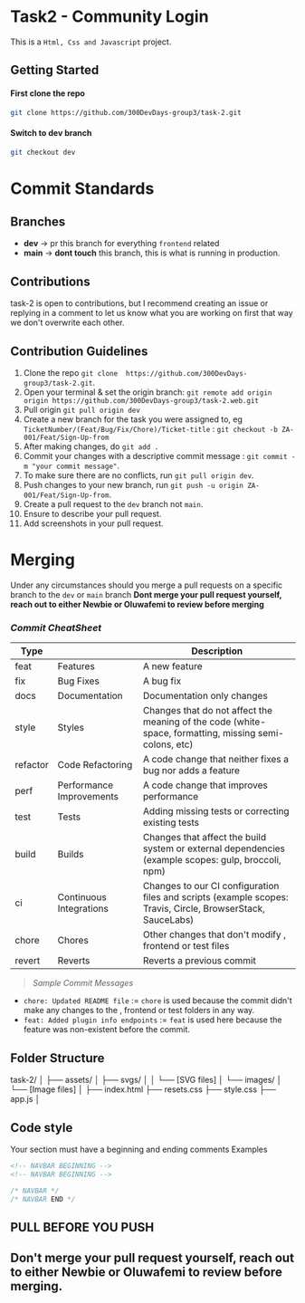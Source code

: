 # Task2 - Community Login

This is a `Html, Css and Javascript` project.

## Getting Started

#### First clone the repo

```bash
git clone https://github.com/300DevDays-group3/task-2.git
```

#### Switch to dev branch

```bash
git checkout dev
```

# Commit Standards

## Branches

- **dev** -> pr this branch for everything `frontend` related
- **main** -> **dont touch** this branch, this is what is running in production.

## Contributions

task-2 is open to contributions, but I recommend creating an issue or replying in a comment to let us know what you are working on first that way we don't overwrite each other.

## Contribution Guidelines

1. Clone the repo `git clone  https://github.com/300DevDays-group3/task-2.git`.
2. Open your terminal & set the origin branch: `git remote add origin origin https://github.com/300DevDays-group3/task-2.web.git`
3. Pull origin `git pull origin dev`
4. Create a new branch for the task you were assigned to, eg `TicketNumber/(Feat/Bug/Fix/Chore)/Ticket-title` : `git checkout -b ZA-001/Feat/Sign-Up-from`
5. After making changes, do `git add .`
6. Commit your changes with a descriptive commit message : `git commit -m "your commit message"`.
7. To make sure there are no conflicts, run `git pull origin dev`.
8. Push changes to your new branch, run `git push -u origin ZA-001/Feat/Sign-Up-from`.
9. Create a pull request to the `dev` branch not `main`.
10. Ensure to describe your pull request.
11. Add screenshots in your pull request.

# Merging

Under any circumstances should you merge a pull requests on a specific branch to the `dev` or `main` branch
**Dont merge your pull request yourself, reach out to either Newbie or Oluwafemi to review before merging**

### _Commit CheatSheet_

| Type     |                          | Description                                                                                                 |
| -------- | ------------------------ | ----------------------------------------------------------------------------------------------------------- |
| feat     | Features                 | A new feature                                                                                               |
| fix      | Bug Fixes                | A bug fix                                                                                                   |
| docs     | Documentation            | Documentation only changes                                                                                  |
| style    | Styles                   | Changes that do not affect the meaning of the code (white-space, formatting, missing semi-colons, etc)      |
| refactor | Code Refactoring         | A code change that neither fixes a bug nor adds a feature                                                   |
| perf     | Performance Improvements | A code change that improves performance                                                                     |
| test     | Tests                    | Adding missing tests or correcting existing tests                                                           |
| build    | Builds                   | Changes that affect the build system or external dependencies (example scopes: gulp, broccoli, npm)         |
| ci       | Continuous Integrations  | Changes to our CI configuration files and scripts (example scopes: Travis, Circle, BrowserStack, SauceLabs) |
| chore    | Chores                   | Other changes that don't modify , frontend or test files                                                    |
| revert   | Reverts                  | Reverts a previous commit                                                                                   |

> _Sample Commit Messages_

- `chore: Updated README file` := `chore` is used because the commit didn't make any changes to the , frontend or test folders in any way.
- `feat: Added plugin info endpoints` := `feat` is used here because the feature was non-existent before the commit.

## Folder Structure

task-2/
│
├── assets/
│ ├── svgs/
│ │ └── [SVG files]
│ └── images/
│ └── [Image files]
│
├── index.html
├── resets.css
├── style.css
├── app.js
│

## Code style

Your section must have a beginning and ending comments
Examples

```html
<!-- NAVBAR BEGINNING -->
<!-- NAVBAR BEGINNING -->
```

```css
/* NAVBAR */
/* NAVBAR END */
```

## PULL BEFORE YOU PUSH

## Don't merge your pull request yourself, reach out to either Newbie or Oluwafemi to review before merging.
